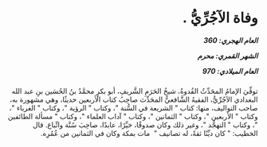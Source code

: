 <h1 dir="rtl">وفاة الآجُرِّيُّ .</h1>

<h5 dir="rtl">العام الهجري:  360

الشهر القمري: محرم

العام الميلادي: 970</h5>

<p dir="rtl">توفِّيَ الإمامُ المحَدِّثُ القُدوةُ، شيخُ الحَرَمِ الشَّريفِ، أبو بكرٍ محمَّدُ بنُ الحُسَين بنِ عبد الله البغدادي الآجُرِّيُّ، الفقيهُ الشَّافعيُّ المحَدِّث صاحِبُ كتاب الأربعين حديثًا، وهي مشهورة به، صاحب التواليف، منها: كتاب " الشريعة في السُّنة "، وكتاب " الرؤية "، وكتاب " الغرباء "، وكتاب " الأربعين "، وكتاب " الثمانين "، وكتاب " آداب العلماء "، وكتاب " مسألة الطائفين "، وكتاب " التهجُّد "، وغير ذلك وكان صدوقًا، خيِّرًا، عابدًا، صاحِبَ سُنَّة واتِّباع. قال الخطيب: " كان ديِّنًا ثقةً، له تصانيف "  مات بمكة وكان في الثمانين من عُمُرِه.</p></br>

